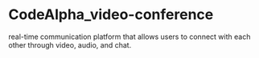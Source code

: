# CodeAlpha_video-conference
real-time communication platform that allows users to connect with each other through video, audio, and chat.
